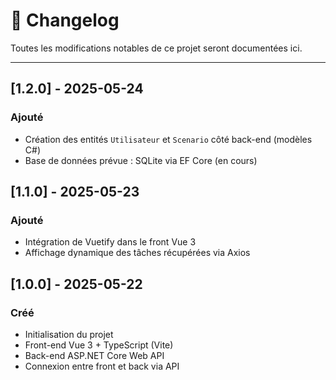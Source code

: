 # 📝 Changelog

Toutes les modifications notables de ce projet seront documentées ici.

---

## [1.2.0] - 2025-05-24
### Ajouté
- Création des entités `Utilisateur` et `Scenario` côté back-end (modèles C#)
- Base de données prévue : SQLite via EF Core (en cours)

## [1.1.0] - 2025-05-23
### Ajouté
- Intégration de Vuetify dans le front Vue 3
- Affichage dynamique des tâches récupérées via Axios

## [1.0.0] - 2025-05-22
### Créé
- Initialisation du projet
- Front-end Vue 3 + TypeScript (Vite)
- Back-end ASP.NET Core Web API
- Connexion entre front et back via API
